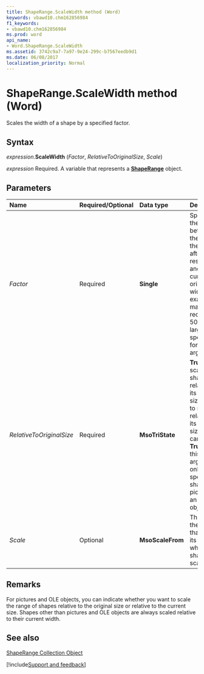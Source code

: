```yaml
---
title: ShapeRange.ScaleWidth method (Word)
keywords: vbawd10.chm162856984
f1_keywords:
- vbawd10.chm162856984
ms.prod: word
api_name:
- Word.ShapeRange.ScaleWidth
ms.assetid: 3742c9a7-7a97-9e24-299c-b7567eedb9d1
ms.date: 06/08/2017
localization_priority: Normal
---
```



# ShapeRange.ScaleWidth method (Word)

Scales the width of a shape by a specified factor.


## Syntax

_expression_.**ScaleWidth** (_Factor_, _RelativeToOriginalSize_, _Scale_)

_expression_ Required. A variable that represents a **[ShapeRange](Word.shaperange.md)** object.


## Parameters

|Name|Required/Optional|Data type|Description|
|:-----|:-----|:-----|:-----|
| _Factor_|Required| **Single**|Specifies the ratio between the width of the shape after you resize it and the current or original width. For example, to make a rectangle 50 percent larger, specify 1.5 for this argument.|
| _RelativeToOriginalSize_|Required| **MsoTriState**| **True** to scale the shape relative to its original size. **False** to scale it relative to its current size. You can specify **True** for this argument only if the specified shape is a picture or an OLE object.|
| _Scale_|Optional| **MsoScaleFrom**|The part of the shape that retains its position when the shape is scaled.|

## Remarks

For pictures and OLE objects, you can indicate whether you want to scale the range of shapes relative to the original size or relative to the current size. Shapes other than pictures and OLE objects are always scaled relative to their current width.


## See also


[ShapeRange Collection Object](Word.shaperange.md)

[!include[Support and feedback](~/includes/feedback-boilerplate.md)]